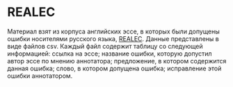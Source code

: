 # REALEC

Материал взят из корпуса английских эссе, в которых были допущены ошибки носителями русского языка, [REALEC](http://realec.org).
Данные представлены в виде файлов csv. Каждый файл содержит таблицу со следующей информацией: ссылка на эссе; название ошибки, которую допустил автор эссе по мнению аннотатора; предложение, в котором содержится данная ошибка; слово, в котором допущена ошибка; исправление этой ошибки аннотатором. 
